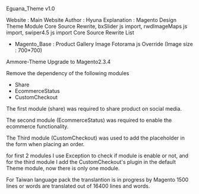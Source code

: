 Eguana_Theme v1.0 

Website : Main Website 
Author : Hyuna
Explanation : Magento Design Theme Module
Core Source Rewrite, bxSlider js import, rwdImageMaps js import, swiper4.5 js import
Core Source Rewrite List
 - Magento_Base : Product Gallery Image Fotorama js Override (Image size : 700*700)
 
 

 Ammore-Theme Upgrade to Magento2.3.4
 
 Remove the dependency of the following modules
 - Share
 - EcommerceStatus
 - CustomCheckout
 
 The first module (share) was required to share product on social media.
 
 The second module (EcommerceStatus) was required to enable the ecommerce functionality.
 
 The Third module (CustomCheckout) was used to add the placeholder in the form when placing an order.
 
 for first 2 modules I use Exception to check if module is enable or not,
 and for the third module I add the CustomCheckout's plugin in the default Theme module,
 now there is only one module.

 For Taiwan language pack the translantion is in progress by Magento 1500 lines or words are translated out of 16400 lines and words.